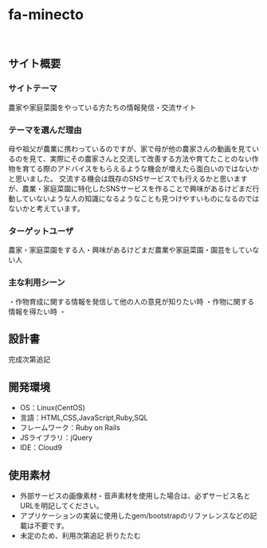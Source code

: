 # fa-minecto
​
## サイト概要
### サイトテーマ
<!--何を『目的』とし、どのような『分類』なのかを簡潔に書く-->
農家や家庭菜園をやっている方たちの情報発信・交流サイト
​
### テーマを選んだ理由
<!--なぜこのようなテーマにしたかを説明する-->
母や祖父が農業に携わっているのですが、家で母が他の農家さんの動画を見ているのを見て、実際にその農家さんと交流して改善する方法や育てたことのない作物を育てる際のアドバイスをもらえるような機会が増えたら面白いのではないかと思いました。
交流する機会は既存のSNSサービスでも行えるかと思いますが、農業・家庭菜園に特化したSNSサービスを作ることで興味があるけどまだ行動していないような人の知識になるようなことも見つけやすいものになるのではないかと考えています。
​
### ターゲットユーザ
<!--誰に使ってもらうかを具体的に記載する-->
農家・家庭菜園をする人・興味があるけどまだ農業や家庭菜園・園芸をしていない人
​
### 主な利用シーン
<!--どのような時に使うのかの状況を記載すること-->
・作物育成に関する情報を発信して他の人の意見が知りたい時
・作物に関する情報を得たい時
・
​
## 設計書
<!--テーマを設定・提出する時点では不要です-->
完成次第追記
​
## 開発環境
- OS：Linux(CentOS)
- 言語：HTML,CSS,JavaScript,Ruby,SQL
- フレームワーク：Ruby on Rails
- JSライブラリ：jQuery
- IDE：Cloud9
​
## 使用素材
- 外部サービスの画像素材・音声素材を使用した場合は、必ずサービス名とURLを明記してください。
- アプリケーションの実装に使用したgem/bootstrapのリファレンスなどの記載は不要です。
- 未定のため、利用次第追記
折りたたむ